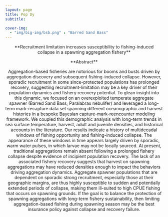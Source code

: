 ```yaml
---
layout: page
title: Pop Dy
subtitle: 

cover-img: 
  - "img/big-img/bsb.png" : "Barred Sand Bass"
---
```

<p><center>**Recruitment limitation increases susceptibility to fishing-induced collapse in a spawning aggregation fishery**<p><center>

<p><center>**Abstract**<p><center>

Aggregation-based fisheries are notorious for booms and busts driven by aggregation discovery and subsequent fishing-induced collapse. However, sporadic recruitment in some since-protected populations has prolonged recovery, suggesting recruitment-limitation may be a key driver of their population dynamics and fishery recovery potential. To glean insight into this dynamic, we focused on an overexploited temperate aggregate spawner (Barred Sand Bass; Paralabrax nebulifer) and leveraged a long-term mark-recapture data set spanning different oceanographic and harvest histories in a bespoke Bayesian capture-mark-reencounter modeling framework. We coupled this demographic analysis with long-term trends in sea surface temperature, harvest, adult and juvenile densities, and historical accounts in the literature. Our results indicate a history of multidecadal windows of fishing opportunity and fishing-induced collapse. The appearance of these windows in time appears largely driven by sporadic, warm water pulses, in which larvae may not be locally sourced. At present, traditional aggregations remain absent following a prolonged fishery collapse despite evidence of incipient population recovery. The lack of an associated fishery recovery suggests that harvest on spawning aggregations may have reduced densities enough to impact the behaviors driving aggregation dynamics. Aggregate spawner populations that are dependent on sporadic strong recruitment, especially those at their geographic margins, are thus highly susceptible to sudden and potentially extended periods of collapse, making them ill-suited to high CPUE fishing that occurs on spawning grounds. If the goal is to balance the protection of spawning aggregations with long-term fishery sustainability, then limiting aggregation-based fishing during spawning season may be the best insurance policy against collapse and recovery failure.
